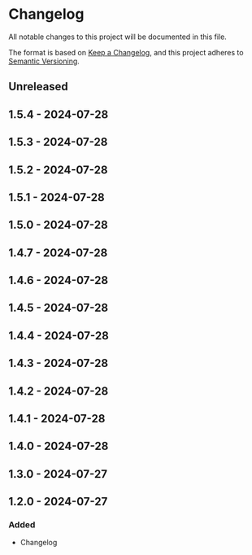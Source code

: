 # Changelog

All notable changes to this project will be documented in this file.

The format is based on [Keep a Changelog](https://keepachangelog.com/en/1.0.0/),
and this project adheres to [Semantic Versioning](https://semver.org/spec/v2.0.0.html).

## Unreleased

## 1.5.4 - 2024-07-28

## 1.5.3 - 2024-07-28

## 1.5.2 - 2024-07-28

## 1.5.1 - 2024-07-28

## 1.5.0 - 2024-07-28

## 1.4.7 - 2024-07-28

## 1.4.6 - 2024-07-28

## 1.4.5 - 2024-07-28

## 1.4.4 - 2024-07-28

## 1.4.3 - 2024-07-28

## 1.4.2 - 2024-07-28

## 1.4.1 - 2024-07-28

## 1.4.0 - 2024-07-28

## 1.3.0 - 2024-07-27

## 1.2.0 - 2024-07-27
### Added
- Changelog
